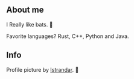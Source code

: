 <body>
  <h2>About me</h2>
  <p>I Really like bats. 🦇</p>
  <p>Favorite languages? Rust, C++, Python and Java.</p>
  <h2>Info</h2>
  <p>Profile picture by <a href="https://www.deviantart.com/istrandar/">Istrandar</a>. 🎨</p>
</body>
